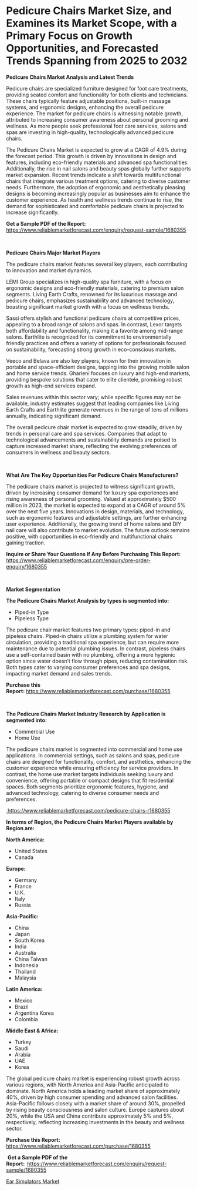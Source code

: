 <p><h1>Pedicure Chairs Market Size, and Examines its Market Scope, with a Primary Focus on Growth Opportunities, and Forecasted Trends Spanning from 2025 to 2032</h1></p><p><strong>Pedicure Chairs Market Analysis and Latest Trends</strong></p>
<p><p>Pedicure chairs are specialized furniture designed for foot care treatments, providing seated comfort and functionality for both clients and technicians. These chairs typically feature adjustable positions, built-in massage systems, and ergonomic designs, enhancing the overall pedicure experience. The market for pedicure chairs is witnessing notable growth, attributed to increasing consumer awareness about personal grooming and wellness. As more people seek professional foot care services, salons and spas are investing in high-quality, technologically advanced pedicure chairs.</p><p>The Pedicure Chairs Market is expected to grow at a CAGR of 4.9% during the forecast period. This growth is driven by innovations in design and features, including eco-friendly materials and advanced spa functionalities. Additionally, the rise in nail salons and beauty spas globally further supports market expansion. Recent trends indicate a shift towards multifunctional chairs that integrate various treatment options, catering to diverse customer needs. Furthermore, the adoption of ergonomic and aesthetically pleasing designs is becoming increasingly popular as businesses aim to enhance the customer experience. As health and wellness trends continue to rise, the demand for sophisticated and comfortable pedicure chairs is projected to increase significantly.</p></p>
<p><strong>Get a Sample PDF of the Report:&nbsp;</strong> <a href="https://www.reliablemarketforecast.com/enquiry/request-sample/1680355?utm_campaign=2200&utm_medium=2&utm_source=Github&utm_content=ia&utm_term=16022025&utm_id=pedicure-chairs">https://www.reliablemarketforecast.com/enquiry/request-sample/1680355</a></p>
<p>&nbsp;</p>
<p><strong>Pedicure Chairs Major Market Players</strong></p>
<p><p>The pedicure chairs market features several key players, each contributing to innovation and market dynamics. </p><p>LEMI Group specializes in high-quality spa furniture, with a focus on ergonomic designs and eco-friendly materials, catering to premium salon segments. Living Earth Crafts, renowned for its luxurious massage and pedicure chairs, emphasizes sustainability and advanced technology, boasting significant market growth with a focus on wellness trends.</p><p>Sassi offers stylish and functional pedicure chairs at competitive prices, appealing to a broad range of salons and spas. In contrast, Lexor targets both affordability and functionality, making it a favorite among mid-range salons. Earthlite is recognized for its commitment to environmentally friendly practices and offers a variety of options for professionals focused on sustainability, forecasting strong growth in eco-conscious markets.</p><p>Veeco and Belava are also key players, known for their innovation in portable and space-efficient designs, tapping into the growing mobile salon and home service trends. Gharieni focuses on luxury and high-end markets, providing bespoke solutions that cater to elite clientele, promising robust growth as high-end services expand.</p><p>Sales revenues within this sector vary; while specific figures may not be available, industry estimates suggest that leading companies like Living Earth Crafts and Earthlite generate revenues in the range of tens of millions annually, indicating significant demand. </p><p>The overall pedicure chair market is expected to grow steadily, driven by trends in personal care and spa services. Companies that adapt to technological advancements and sustainability demands are poised to capture increased market share, reflecting the evolving preferences of consumers in wellness and beauty sectors.</p></p>
<p>&nbsp;</p>
<p><strong>What Are The Key Opportunities For Pedicure Chairs Manufacturers?</strong></p>
<p><p>The pedicure chairs market is projected to witness significant growth, driven by increasing consumer demand for luxury spa experiences and rising awareness of personal grooming. Valued at approximately $500 million in 2023, the market is expected to expand at a CAGR of around 5% over the next five years. Innovations in design, materials, and technology, such as ergonomic features and adjustable settings, are further enhancing user experience. Additionally, the growing trend of home salons and DIY nail care will also contribute to market evolution. The future outlook remains positive, with opportunities in eco-friendly and multifunctional chairs gaining traction.</p></p>
<p><strong>Inquire or Share Your Questions If Any Before Purchasing This Report:</strong> <a href="https://www.reliablemarketforecast.com/enquiry/pre-order-enquiry/1680355?utm_campaign=2200&utm_medium=2&utm_source=Github&utm_content=ia&utm_term=16022025&utm_id=pedicure-chairs">https://www.reliablemarketforecast.com/enquiry/pre-order-enquiry/1680355</a></p>
<p>&nbsp;</p>
<p><strong>Market Segmentation</strong></p>
<p><strong>The Pedicure Chairs Market Analysis by types is segmented into:</strong></p>
<p><ul><li>Piped-in Type</li><li>Pipeless Type</li></ul></p>
<p><p>The pedicure chair market features two primary types: piped-in and pipeless chairs. Piped-in chairs utilize a plumbing system for water circulation, providing a traditional spa experience, but can require more maintenance due to potential plumbing issues. In contrast, pipeless chairs use a self-contained basin with no plumbing, offering a more hygienic option since water doesn’t flow through pipes, reducing contamination risk. Both types cater to varying consumer preferences and spa designs, impacting market demand and sales trends.</p></p>
<p><strong>Purchase this Report:&nbsp;</strong><a href="https://www.reliablemarketforecast.com/purchase/1680355?utm_campaign=2200&utm_medium=2&utm_source=Github&utm_content=ia&utm_term=16022025&utm_id=pedicure-chairs">https://www.reliablemarketforecast.com/purchase/1680355</a></p>
<p>&nbsp;</p>
<p><strong>The Pedicure Chairs Market Industry Research by Application is segmented into:</strong></p>
<p><ul><li>Commercial Use</li><li>Home Use</li></ul></p>
<p><p>The pedicure chairs market is segmented into commercial and home use applications. In commercial settings, such as salons and spas, pedicure chairs are designed for functionality, comfort, and aesthetics, enhancing the customer experience while ensuring efficiency for service providers. In contrast, the home use market targets individuals seeking luxury and convenience, offering portable or compact designs that fit residential spaces. Both segments prioritize ergonomic features, hygiene, and advanced technology, catering to diverse consumer needs and preferences.</p></p>
<p><a href="https://www.reliablemarketforecast.com/pedicure-chairs-r1680355?utm_campaign=2200&utm_medium=2&utm_source=Github&utm_content=ia&utm_term=16022025&utm_id=pedicure-chairs">&nbsp;https://www.reliablemarketforecast.com/pedicure-chairs-r1680355</a></p>
<p><strong>In terms of Region, the Pedicure Chairs Market Players available by Region are:</strong></p>
<p>
    <p> <strong> North America: </strong>
        <ul>
            <li>United States</li>
            <li>Canada</li>
        </ul>
        </p> 
    <p> <strong> Europe: </strong>
        <ul>
            <li>Germany</li>
            <li>France</li>
            <li>U.K.</li>
            <li>Italy</li>
            <li>Russia</li>
        </ul>
        </p> 
    <p> <strong> Asia-Pacific: </strong>
        <ul>
            <li>China</li>
            <li>Japan</li>
            <li>South Korea</li>
            <li>India</li>
            <li>Australia</li>
            <li>China Taiwan</li>
            <li>Indonesia</li>
            <li>Thailand</li>
            <li>Malaysia</li>
        </ul>
        </p> 
    <p> <strong> Latin America: </strong>
        <ul>
            <li>Mexico</li>
            <li>Brazil</li>
            <li>Argentina Korea</li>
            <li>Colombia</li>
        </ul>
        </p> 
    <p> <strong> Middle East & Africa: </strong>
        <ul>
            <li>Turkey</li>
            <li>Saudi</li>
            <li>Arabia</li>
            <li>UAE</li>
            <li>Korea</li>
        </ul>
    </p>
    </p>
<p><p>The global pedicure chairs market is experiencing robust growth across various regions, with North America and Asia-Pacific anticipated to dominate. North America holds a leading market share of approximately 40%, driven by high consumer spending and advanced salon facilities. Asia-Pacific follows closely with a market share of around 30%, propelled by rising beauty consciousness and salon culture. Europe captures about 20%, while the USA and China contribute approximately 5% and 5%, respectively, reflecting increasing investments in the beauty and wellness sector.</p></p>
<p><strong>Purchase this Report: </strong><a href="https://www.reliablemarketforecast.com/purchase/1680355?utm_campaign=2200&utm_medium=2&utm_source=Github&utm_content=ia&utm_term=16022025&utm_id=pedicure-chairs">https://www.reliablemarketforecast.com/purchase/1680355</a></p>
<p>&nbsp;<strong>Get a Sample PDF of the Report:&nbsp;&nbsp;</strong><a href="https://www.reliablemarketforecast.com/enquiry/request-sample/1680355?utm_campaign=2200&utm_medium=2&utm_source=Github&utm_content=ia&utm_term=16022025&utm_id=pedicure-chairs">https://www.reliablemarketforecast.com/enquiry/request-sample/1680355</a></p>
<p><strong></strong></p>
<p><p><a href="https://github.com/shondapmbau/Market-Research-Report-List-1/blob/main/ear-simulators-market.md?utm_campaign=2200&utm_medium=2&utm_source=Github&utm_content=ia&utm_term=16022025&utm_id=pedicure-chairs">Ear Simulators Market</a></p></p>